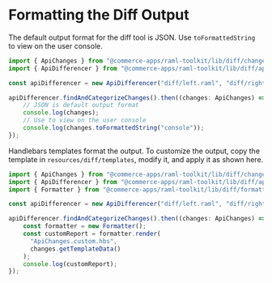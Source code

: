 # Formatting the Diff Output

The default output format for the diff tool is JSON. Use `toFormattedString` to view on the user console.

```typescript
import { ApiChanges } from "@commerce-apps/raml-toolkit/lib/diff/changes/apiChanges";
import { ApiDifferencer } from "@commerce-apps/raml-toolkit/lib/diff/apiDifferencer";

const apiDifferencer = new ApiDifferencer("diff/left.raml", "diff/right.raml");

apiDifferencer.findAndCategorizeChanges().then((changes: ApiChanges) => {
    // JSON is default output format
    console.log(changes);
    // Use to view on the user console
    console.log(changes.toFormattedString("console"));
});
```

Handlebars templates format the output. To customize the output, copy the template in `resources/diff/templates`, modify it, and apply it as shown here.

```typescript
import { ApiChanges } from "@commerce-apps/raml-toolkit/lib/diff/changes/apiChanges";
import { ApiDifferencer } from "@commerce-apps/raml-toolkit/lib/diff/apiDifferencer";
import { Formatter } from "@commerce-apps/raml-toolkit/lib/diff/formatter";

const apiDifferencer = new ApiDifferencer("diff/left.raml", "diff/right.raml");

apiDifferencer.findAndCategorizeChanges().then((changes: ApiChanges) => {
    const formatter = new Formatter();
    const customReport = formatter.render(
      "ApiChanges.custom.hbs",
      changes.getTemplateData()
    );
    console.log(customReport);
});
```
